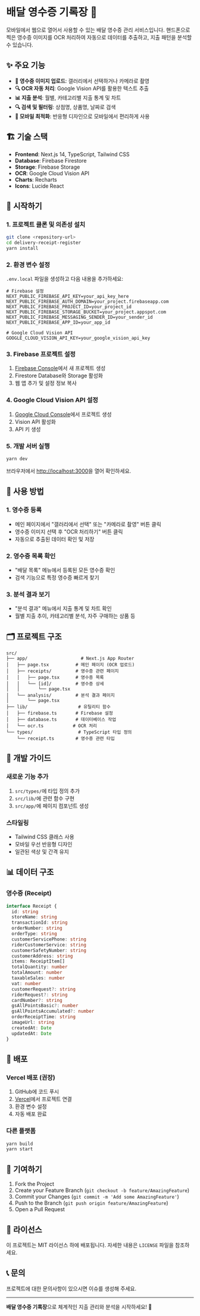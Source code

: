 # 배달 영수증 기록장 🧾

모바일에서 웹으로 열어서 사용할 수 있는 배달 영수증 관리 서비스입니다. 핸드폰으로 찍은 영수증 이미지를 OCR 처리하여 자동으로 데이터를 추출하고, 지출 패턴을 분석할 수 있습니다.

## ✨ 주요 기능

- **📸 영수증 이미지 업로드**: 갤러리에서 선택하거나 카메라로 촬영
- **🔍 OCR 자동 처리**: Google Vision API를 활용한 텍스트 추출
- **📊 지출 분석**: 월별, 카테고리별 지출 통계 및 차트
- **🔍 검색 및 필터링**: 상점명, 상품명, 날짜로 검색
- **📱 모바일 최적화**: 반응형 디자인으로 모바일에서 편리하게 사용

## 🏗️ 기술 스택

- **Frontend**: Next.js 14, TypeScript, Tailwind CSS
- **Database**: Firebase Firestore
- **Storage**: Firebase Storage
- **OCR**: Google Cloud Vision API
- **Charts**: Recharts
- **Icons**: Lucide React

## 🚀 시작하기

### 1. 프로젝트 클론 및 의존성 설치

```bash
git clone <repository-url>
cd delivery-receipt-register
yarn install
```

### 2. 환경 변수 설정

`.env.local` 파일을 생성하고 다음 내용을 추가하세요:

```env
# Firebase 설정
NEXT_PUBLIC_FIREBASE_API_KEY=your_api_key_here
NEXT_PUBLIC_FIREBASE_AUTH_DOMAIN=your_project.firebaseapp.com
NEXT_PUBLIC_FIREBASE_PROJECT_ID=your_project_id
NEXT_PUBLIC_FIREBASE_STORAGE_BUCKET=your_project.appspot.com
NEXT_PUBLIC_FIREBASE_MESSAGING_SENDER_ID=your_sender_id
NEXT_PUBLIC_FIREBASE_APP_ID=your_app_id

# Google Cloud Vision API
GOOGLE_CLOUD_VISION_API_KEY=your_google_vision_api_key
```

### 3. Firebase 프로젝트 설정

1. [Firebase Console](https://console.firebase.google.com/)에서 새 프로젝트 생성
2. Firestore Database와 Storage 활성화
3. 웹 앱 추가 및 설정 정보 복사

### 4. Google Cloud Vision API 설정

1. [Google Cloud Console](https://console.cloud.google.com/)에서 프로젝트 생성
2. Vision API 활성화
3. API 키 생성

### 5. 개발 서버 실행

```bash
yarn dev
```

브라우저에서 [http://localhost:3000](http://localhost:3000)을 열어 확인하세요.

## 📱 사용 방법

### 1. 영수증 등록

- 메인 페이지에서 "갤러리에서 선택" 또는 "카메라로 촬영" 버튼 클릭
- 영수증 이미지 선택 후 "OCR 처리하기" 버튼 클릭
- 자동으로 추출된 데이터 확인 및 저장

### 2. 영수증 목록 확인

- "배달 목록" 메뉴에서 등록된 모든 영수증 확인
- 검색 기능으로 특정 영수증 빠르게 찾기

### 3. 분석 결과 보기

- "분석 결과" 메뉴에서 지출 통계 및 차트 확인
- 월별 지출 추이, 카테고리별 분석, 자주 구매하는 상품 등

## 🗂️ 프로젝트 구조

```
src/
├── app/                    # Next.js App Router
│   ├── page.tsx          # 메인 페이지 (OCR 업로드)
│   ├── receipts/         # 영수증 관련 페이지
│   │   ├── page.tsx      # 영수증 목록
│   │   └── [id]/         # 영수증 상세
│   │       └── page.tsx
│   └── analysis/         # 분석 결과 페이지
│       └── page.tsx
├── lib/                   # 유틸리티 함수
│   ├── firebase.ts       # Firebase 설정
│   ├── database.ts       # 데이터베이스 작업
│   └── ocr.ts           # OCR 처리
└── types/                 # TypeScript 타입 정의
    └── receipt.ts        # 영수증 관련 타입
```

## 🔧 개발 가이드

### 새로운 기능 추가

1. `src/types/`에 타입 정의 추가
2. `src/lib/`에 관련 함수 구현
3. `src/app/`에 페이지 컴포넌트 생성

### 스타일링

- Tailwind CSS 클래스 사용
- 모바일 우선 반응형 디자인
- 일관된 색상 및 간격 유지

## 📊 데이터 구조

### 영수증 (Receipt)

```typescript
interface Receipt {
  id: string
  storeName: string
  transactionId: string
  orderNumber: string
  orderType: string
  customerServicePhone: string
  riderCustomerService: string
  customerSafetyNumber: string
  customerAddress: string
  items: ReceiptItem[]
  totalQuantity: number
  totalAmount: number
  taxableSales: number
  vat: number
  customerRequest?: string
  riderRequest?: string
  cardNumber?: string
  gsAllPointsBasic?: number
  gsAllPointsAccumulated?: number
  orderReceiptTime: string
  imageUrl: string
  createdAt: Date
  updatedAt: Date
}
```

## 🚀 배포

### Vercel 배포 (권장)

1. GitHub에 코드 푸시
2. [Vercel](https://vercel.com)에서 프로젝트 연결
3. 환경 변수 설정
4. 자동 배포 완료

### 다른 플랫폼

```bash
yarn build
yarn start
```

## 🤝 기여하기

1. Fork the Project
2. Create your Feature Branch (`git checkout -b feature/AmazingFeature`)
3. Commit your Changes (`git commit -m 'Add some AmazingFeature'`)
4. Push to the Branch (`git push origin feature/AmazingFeature`)
5. Open a Pull Request

## 📄 라이선스

이 프로젝트는 MIT 라이선스 하에 배포됩니다. 자세한 내용은 `LICENSE` 파일을 참조하세요.

## 📞 문의

프로젝트에 대한 문의사항이 있으시면 이슈를 생성해 주세요.

---

**배달 영수증 기록장**으로 체계적인 지출 관리와 분석을 시작하세요! 🎯
